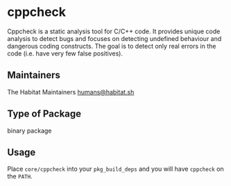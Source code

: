 # cppcheck

Cppcheck is a static analysis tool for C/C++ code. It provides unique code analysis to detect bugs and focuses on detecting undefined behaviour and dangerous coding constructs. The goal is to detect only real errors in the code (i.e. have very few false positives).

## Maintainers

The Habitat Maintainers humans@habitat.sh

## Type of Package

binary package

## Usage

Place `core/cppcheck` into your `pkg_build_deps` and you will have `cppcheck` on the `PATH`.
